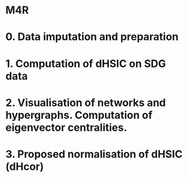 # M4R

# 0. Data imputation and preparation


# 1. Computation of dHSIC on SDG data

# 2. Visualisation of networks and hypergraphs. Computation of eigenvector centralities.

# 3. Proposed normalisation of dHSIC (dHcor)

